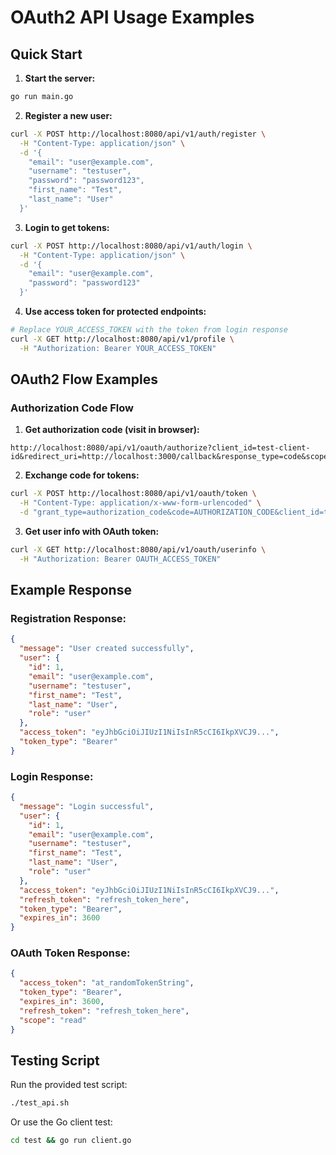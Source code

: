 # OAuth2 API Usage Examples

## Quick Start

1. **Start the server:**
```bash
go run main.go
```

2. **Register a new user:**
```bash
curl -X POST http://localhost:8080/api/v1/auth/register \
  -H "Content-Type: application/json" \
  -d '{
    "email": "user@example.com",
    "username": "testuser",
    "password": "password123",
    "first_name": "Test",
    "last_name": "User"
  }'
```

3. **Login to get tokens:**
```bash
curl -X POST http://localhost:8080/api/v1/auth/login \
  -H "Content-Type: application/json" \
  -d '{
    "email": "user@example.com",
    "password": "password123"
  }'
```

4. **Use access token for protected endpoints:**
```bash
# Replace YOUR_ACCESS_TOKEN with the token from login response
curl -X GET http://localhost:8080/api/v1/profile \
  -H "Authorization: Bearer YOUR_ACCESS_TOKEN"
```

## OAuth2 Flow Examples

### Authorization Code Flow

1. **Get authorization code (visit in browser):**
```
http://localhost:8080/api/v1/oauth/authorize?client_id=test-client-id&redirect_uri=http://localhost:3000/callback&response_type=code&scope=read&state=test123
```

2. **Exchange code for tokens:**
```bash
curl -X POST http://localhost:8080/api/v1/oauth/token \
  -H "Content-Type: application/x-www-form-urlencoded" \
  -d "grant_type=authorization_code&code=AUTHORIZATION_CODE&client_id=test-client-id&client_secret=test-client-secret&redirect_uri=http://localhost:3000/callback"
```

3. **Get user info with OAuth token:**
```bash
curl -X GET http://localhost:8080/api/v1/oauth/userinfo \
  -H "Authorization: Bearer OAUTH_ACCESS_TOKEN"
```

## Example Response

### Registration Response:
```json
{
  "message": "User created successfully",
  "user": {
    "id": 1,
    "email": "user@example.com",
    "username": "testuser",
    "first_name": "Test",
    "last_name": "User",
    "role": "user"
  },
  "access_token": "eyJhbGciOiJIUzI1NiIsInR5cCI6IkpXVCJ9...",
  "token_type": "Bearer"
}
```

### Login Response:
```json
{
  "message": "Login successful",
  "user": {
    "id": 1,
    "email": "user@example.com",
    "username": "testuser",
    "first_name": "Test",
    "last_name": "User",
    "role": "user"
  },
  "access_token": "eyJhbGciOiJIUzI1NiIsInR5cCI6IkpXVCJ9...",
  "refresh_token": "refresh_token_here",
  "token_type": "Bearer",
  "expires_in": 3600
}
```

### OAuth Token Response:
```json
{
  "access_token": "at_randomTokenString",
  "token_type": "Bearer",
  "expires_in": 3600,
  "refresh_token": "refresh_token_here",
  "scope": "read"
}
```

## Testing Script

Run the provided test script:
```bash
./test_api.sh
```

Or use the Go client test:
```bash
cd test && go run client.go
```
